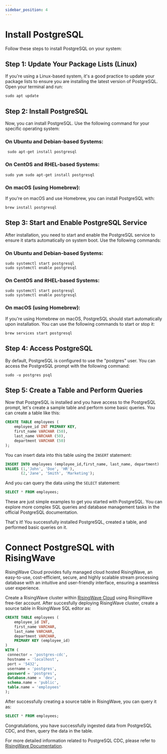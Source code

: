 ```yaml
---
sidebar_position: 4
---
```

# Install PostgreSQL

Follow these steps to install PostgreSQL on your system:
## Step 1: Update Your Package Lists (Linux)

If you're using a Linux-based system, it's a good practice to update your package lists to ensure you are installing the latest version of PostgreSQL. Open your terminal and run:

```shell
sudo apt update
```

## Step 2: Install PostgreSQL

Now, you can install PostgreSQL. Use the following command for your specific operating system:

### On Ubuntu and Debian-based Systems:

```shell
 sudo apt-get install postgresql
```

### On CentOS and RHEL-based Systems:

```shell
sudo yum sudo apt-get install postgresql
```

### On macOS (using Homebrew):

If you're on macOS and use Homebrew, you can install PostgreSQL with:

```shell
brew install postgresql
```

## Step 3: Start and Enable PostgreSQL Service

After installation, you need to start and enable the PostgreSQL service to ensure it starts automatically on system boot. Use the following commands:

### On Ubuntu and Debian-based Systems:

```shell
sudo systemctl start postgresql
sudo systemctl enable postgresql
```

### On CentOS and RHEL-based Systems:

```shell
sudo systemctl start postgresql
sudo systemctl enable postgresql
```

### On macOS (using Homebrew):

If you're using Homebrew on macOS, PostgreSQL should start automatically upon installation. You can use the following commands to start or stop it:

```shell
brew services start postgresql
```

## Step 4: Access PostgreSQL

By default, PostgreSQL is configured to use the "postgres" user. You can access the PostgreSQL prompt with the following command:

```shell
sudo -u postgres psql
```

## Step 5: Create a Table and Perform Queries

Now that PostgreSQL is installed and you have access to the PostgreSQL prompt, let's create a sample table and perform some basic queries. You can create a table like this:

```sql
CREATE TABLE employees (
    employee_id INT PRIMARY KEY,
    first_name VARCHAR (50),
    last_name VARCHAR (50),
    department VARCHAR (50)
);
```

You can insert data into this table using the `INSERT` statement:

```sql
INSERT INTO employees (employee_id,first_name, last_name, department)
VALUES (1,'John', 'Doe', 'HR'),
       (2,'Jane', 'Smith', 'Marketing');
```

And you can query the data using the `SELECT` statement:

```sql
SELECT * FROM employees;
```

These are just simple examples to get you started with PostgreSQL. You can explore more complex SQL queries and database management tasks in the official PostgreSQL documentation.

That's it! You successfully installed PostgreSQL, created a table, and performed basic queries on it.

# Connect PostgreSQL with RisingWave

RisingWave Cloud provides fully managed cloud hosted RisingWave, an easy-to-use, cost-efficient, secure, and highly scalable stream processing database with an intuitive and user-friendly interface, ensuring a seamless user experience.

Create a RisingWave cluster within [RisingWave Cloud](https://cloud.risingwave.com/) using RisingWave free-tier account.
After succesfully deploying RisingWave cluster, create a source table in RisingWave SQL editor as:

```sql
CREATE TABLE employees (
    employee_id INT,
    first_name VARCHAR,
    last_name VARCHAR,
    department VARCHAR,
    PRIMARY KEY (employee_id)
)
WITH (
 connector = 'postgres-cdc',
 hostname = 'localhost',
 port = '5432',
 username = 'postgres',
 password = 'postgres',
 database.name = 'dev',
 schema.name = 'public',
 table.name = 'employees'
);
```
After successfully creating a source table in RisingWave, you can query it as:

```sql
SELECT * FROM employees;
```
Congratulations, you have successfully ingested data from PostgreSQL CDC, and then, query the data in the table. 

For more detailed information related to PostgreSQL CDC, please refer to [RisingWave Documentation](https://docs.risingwave.com/docs/current/ingest-from-postgres-cdc/).
